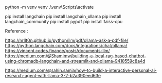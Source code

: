 python -m venv venv
.\venv\Scripts\activate

pip install langchain
pip install langchain_ollama
pip install langchain_community
pip install pypdf
pip install faiss-cpu

Reference :

https://m1lt0n.github.io/python/llm/pdf/ollama-ask-a-pdf-file/
https://python.langchain.com/docs/integrations/chat/ollama/
https://vincent.codes.finance/posts/documents-llm/
https://medium.com/@Shamimw/building-a-local-rag-based-chatbot-using-chromadb-langchain-and-streamlit-and-ollama-9410559c8a4d

https://medium.com/@sahin.samia/how-to-build-a-interactive-personal-ai-research-agent-with-llama-3-2-b2a390eed63e
